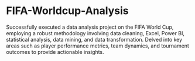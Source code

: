 # FIFA-Worldcup-Analysis
Successfully executed a data analysis project on the FIFA World Cup, employing a robust methodology involving data cleaning, Excel, Power BI, statistical analysis, data mining, and data transformation. Delved into key areas such as player performance metrics, team dynamics, and tournament outcomes to provide actionable insights.
